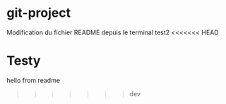 # git-project

Modification du fichier README depuis le terminal
test2
<<<<<<< HEAD

Testy
=======
hello from readme
>>>>>>> dev

